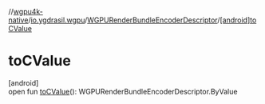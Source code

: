 //[wgpu4k-native](../../../index.md)/[io.ygdrasil.wgpu](../index.md)/[WGPURenderBundleEncoderDescriptor](index.md)/[[android]toCValue]([android]to-c-value.md)

# toCValue

[android]\
open fun [toCValue]([android]to-c-value.md)(): WGPURenderBundleEncoderDescriptor.ByValue